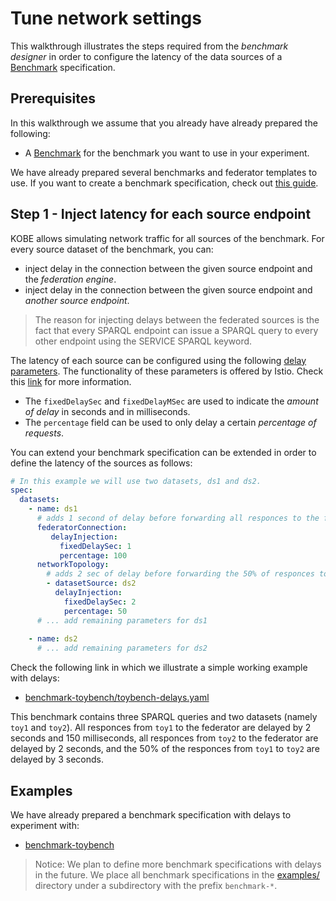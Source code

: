 # Tune network settings

This walkthrough illustrates the steps required from the *benchmark designer* in
order to configure the latency of the data sources of a
[Benchmark](../references/api.md#benchmark) specification.

## Prerequisites

In this walkthrough we assume that you already have already prepared the
following:

* A [Benchmark](../references/api.md#benchmark) for the benchmark you want to
  use in your experiment.

We have already prepared several benchmarks and federator templates to use. If
you want to create a benchmark specification, check out [this
guide](./create_benchmark.md).

## Step 1 - Inject latency for each source endpoint

KOBE allows simulating network traffic for all sources of the benchmark. For
every source dataset of the benchmark, you can:

* inject delay in the connection between the given source endpoint and the
  *federation engine*.
* inject delay in the connection between the given source endpoint and *another
  source endpoint*.

> The reason for injecting delays between the federated sources is the fact that
> every SPARQL endpoint can issue a SPARQL query to every other endpoint using
> the SERVICE SPARQL keyword.

The latency of each source can be configured using the following [delay
parameters](../references/api.md#delay). The functionality of these
parameters is offered by Istio. Check this
[link](https://istio.io/latest/docs/reference/config/networking/virtual-service/#HTTPFaultInjection-Delay)
for more information.

* The `fixedDelaySec` and `fixedDelayMSec` are used to indicate the *amount of
  delay* in seconds and in milliseconds.
* The `percentage` field can be used to only delay a certain *percentage of
  requests*.

You can extend your benchmark specification can be extended in order to define
the latency of the sources as follows:

```yaml
# In this example we will use two datasets, ds1 and ds2.
spec:
  datasets:
    - name: ds1
      # adds 1 second of delay before forwarding all responces to the federator
      federatorConnection:
         delayInjection:
           fixedDelaySec: 1
           percentage: 100
      networkTopology:
        # adds 2 sec of delay before forwarding the 50% of responces to the source ds1
        - datasetSource: ds2
          delayInjection:
            fixedDelaySec: 2
            percentage: 50
      # ... add remaining parameters for ds1
      
    - name: ds2
      # ... add remaining parameters for ds2
```

Check the following link in which we illustrate a simple working example with
delays:

* [benchmark-toybench/toybench-delays.yaml](https://github.com/semagrow/kobe/tree/devel/examples/benchmark-toybench/toybench-delays.yaml)

This benchmark contains three SPARQL queries and two datasets (namely `toy1` and
`toy2`). All responces from `toy1` to the federator are delayed by 2 seconds and
150 milliseconds, all responces from `toy2` to the federator are delayed by 2
seconds, and the 50% of the responces from `toy1` to `toy2` are delayed by 3
seconds.

## Examples

We have already prepared a benchmark specification with delays to experiment with:

* [benchmark-toybench](https://github.com/semagrow/kobe/tree/devel/examples/benchmark-toybench)

> Notice: We plan to define more benchmark specifications with delays in the future. We
> place all benchmark specifications in the [examples/](https://github.com/semagrow/kobe/tree/devel/examples/) directory
> under a subdirectory with the prefix `benchmark-*`. 

